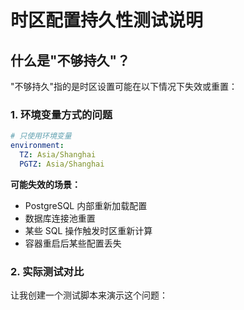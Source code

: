 # 时区配置持久性测试说明

## 什么是"不够持久"？

"不够持久"指的是时区设置可能在以下情况下失效或重置：

### 1. 环境变量方式的问题

```yaml
# 只使用环境变量
environment:
  TZ: Asia/Shanghai
  PGTZ: Asia/Shanghai
```

**可能失效的场景：**
- PostgreSQL 内部重新加载配置
- 数据库连接池重置
- 某些 SQL 操作触发时区重新计算
- 容器重启后某些配置丢失

### 2. 实际测试对比

让我创建一个测试脚本来演示这个问题：




